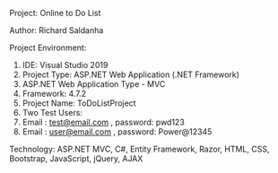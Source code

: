 Project: Online to Do List

Author: Richard Saldanha

Project Environment:
1. IDE: Visual Studio 2019
2. Project Type: ASP.NET Web Application (.NET Framework)
3. ASP.NET Web Application Type - MVC
4. Framework: 4.7.2
5. Project Name: ToDoListProject
6. Two Test Users:
1. Email : test@email.com , password: pwd123
2. Email : user@email.com , password: Power@12345

Technology: ASP.NET MVC, C#, Entity Framework, Razor, HTML, CSS, Bootstrap, JavaScript, jQuery, AJAX





